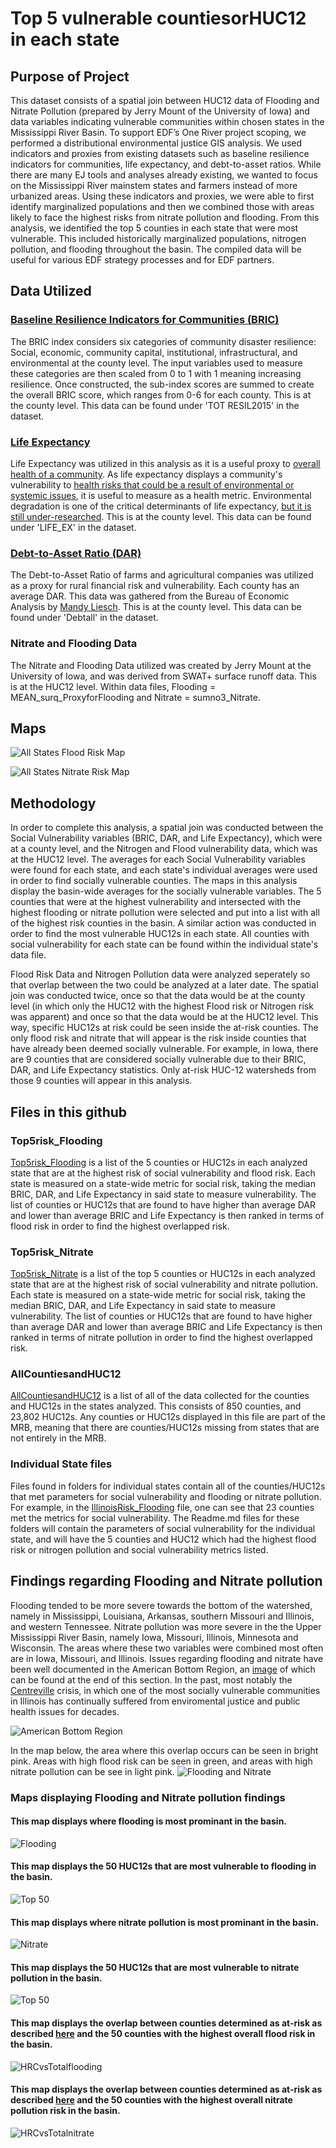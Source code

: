 # Top 5 vulnerable countiesorHUC12 in each state
## Purpose of Project
 This dataset consists of a spatial join between HUC12 data of Flooding and Nitrate Pollution (prepared by Jerry Mount of the University of Iowa) and data variables indicating vulnerable communities within chosen states in the Mississippi River Basin.
 To support EDF’s One River project scoping, we performed a distributional environmental justice GIS analysis. We used indicators and proxies from existing datasets such as baseline resilience indicators for communities, life expectancy, and debt-to-asset ratios. While there are many EJ tools and analyses already existing, we wanted to focus on the Mississippi River mainstem states and farmers instead of more urbanized areas. Using these indicators and proxies, we were able to first identify marginalized populations and then we combined those with areas likely to face the highest risks from nitrate pollution and flooding. From this analysis, we identified the top 5 counties in each state that were most vulnerable. This included historically marginalized populations, nitrogen pollution, and flooding throughout the basin. The compiled data will be useful for various EDF strategy processes and for EDF partners.
## Data Utilized
### [Baseline Resilience Indicators for Communities (BRIC)](https://www.sc.edu/study/colleges_schools/artsandsciences/centers_and_institutes/hvri/data_and_resources/bric/index.php)
The BRIC index considers six categories of community disaster resilience: Social, economic, community capital, institutional, infrastructural, and environmental at the county level. The input variables used to measure these categories are then scaled from 0 to 1 with 1 meaning increasing resilience. Once constructed, the sub-index scores are summed to create the overall BRIC score, which ranges from 0-6 for each county. This is at the county level. This data can be found under 'TOT RESIL2015' in the dataset.
### [Life Expectancy](https://www.arcgis.com/home/item.html?id=c514eddc6d584e85bc2f90be25305fc8)
Life Expectancy was utilized in this analysis as it is a useful proxy to [overall health of a community](https://data.oecd.org/healthstat/life-expectancy-at-birth.htm). As life expectancy displays a community's vulnerability to [health risks that could be a result of environmental or systemic issues](https://research.umn.edu/inquiry/post/better-environment-not-slower-aging-increases-life-expectancy), it is useful to measure as a health metric. Environmental degradation is one of the critical determinants of life expectancy, [but it is still under-researched](https://journals.plos.org/plosone/article?id=10.1371/journal.pone.0262802). This is at the county level. This data can be found under 'LIFE_EX' in the dataset.
### [Debt-to-Asset Ratio (DAR)](https://www.bea.gov/data)
The Debt-to-Asset Ratio of farms and agricultural companies was utilized as a proxy for rural financial risk and vulnerability. Each county has an average DAR. This data was gathered from the Bureau of Economic Analysis by [Mandy Liesch](https://github.com/agrichick45/EDF/blob/main/ReadMe.md#farm-income-and-debt-to-asset-ratio). This is at the county level. This data can be found under 'Debtall' in the dataset.
### Nitrate and Flooding Data
The Nitrate and Flooding Data utilized was created by Jerry Mount at the University of Iowa, and was derived from SWAT+ surface runoff data. This is at the HUC12 level. Within data files, Flooding = MEAN_surq_ProxyforFlooding and Nitrate = sumno3_Nitrate.  

## Maps
![All States Flood Risk Map](https://github.com/Danavh697/Top-5-vulnerable-countiesorHUC12-in-each-state/blob/143f78327078710bd8298cf0d831852125079338/Maps/All_Flooding.png)

![All States Nitrate Risk Map](https://github.com/Danavh697/Top-5-vulnerable-countiesorHUC12-in-each-state/blob/cee4e73481e929677bd57f6963701929615a60b6/Maps/All_Nitrate.png)

## Methodology
In order to complete this analysis, a spatial join was conducted between the Social Vulnerability variables (BRIC, DAR, and Life Expectancy), which were at a county level, and the Nitrogen and Flood vulnerability data, which was at the HUC12 level. The averages for each Social Vulnerability variables were found for each state, and each state's individual averages were used in order to find socially vulnerable counties. The maps in this analysis display the basin-wide averages for the socially vulnerable variables. The 5 counties that were at the highest vulnerability and intersected with the highest flooding or nitrate pollution were selected and put into a list with all of the highest risk counties in the basin. A similar action was conducted in order to find the most vulnerable HUC12s in each state. All counties with social vulnerability for each state can be found within the individual state's data file.

Flood Risk Data and Nitrogen Pollution data were analyzed seperately so that overlap between the two could be analyzed at a later date. The spatial join was conducted twice, once so that the data would be at the county level (in which only the HUC12 with the highest Flood risk or Nitrogen risk was apparent) and once so that the data would be at the HUC12 level. This way, specific HUC12s at risk could be seen inside the at-risk counties. The only flood risk and nitrate that will appear is the risk inside counties that have already been deemed socially vulnerable. For example, in Iowa, there are 9 counties that are considered socially vulnerable due to their BRIC, DAR, and Life Expectancy statistics. Only at-risk HUC-12 watersheds from those 9 counties will appear in this analysis.

## Files in this github
### Top5risk_Flooding
[Top5risk_Flooding](https://github.com/Danavh697/Top_5_vulnerable_countiesorHUC12_in_each_state/blob/dfa1f4ac7f6f816f224dcc7bbf62ff21df70f289/Top5risk_Flooding.xlsx) is a list of the 5 counties or HUC12s in each analyzed state that are at the highest risk of social vulnerability and flood risk. Each state is measured on a state-wide metric for social risk, taking the median BRIC, DAR, and Life Expectancy in said state to measure vulnerability. The list of counties or HUC12s that are found to have higher than average DAR and lower than average BRIC and Life Expectancy is then ranked in terms of flood risk in order to find the highest overlapped risk.

### Top5risk_Nitrate
[Top5risk_Nitrate](https://github.com/Danavh697/Top_5_vulnerable_countiesorHUC12_in_each_state/blob/dfa1f4ac7f6f816f224dcc7bbf62ff21df70f289/Top5risk_Nitrate.xlsx) is a list of the top 5 counties or HUC12s in each analyzed state that are at the highest risk of social vulnerability and nitrate pollution. Each state is measured on a state-wide metric for social risk, taking the median BRIC, DAR, and Life Expectancy in said state to measure vulnerability. The list of counties or HUC12s that are found to have higher than average DAR and lower than average BRIC and Life Expectancy is then ranked in terms of nitrate pollution in order to find the highest overlapped risk.

### AllCountiesandHUC12
[AllCountiesandHUC12](https://github.com/Danavh697/Top_5_vulnerable_countiesorHUC12_in_each_state/blob/dfa1f4ac7f6f816f224dcc7bbf62ff21df70f289/AllCountiesandHUC12.xlsx) is a list of all of the data collected for the counties and HUC12s in the states analyzed. This consists of 850 counties, and 23,802 HUC12s. Any counties or HUC12s displayed in this file are part of the MRB, meaning that there are counties/HUC12s missing from states that are not entirely in the MRB.

### Individual State files
Files found in folders for individual states contain all of the counties/HUC12s that met parameters for social vulnerability and flooding or nitrate pollution. For example, in the [IllinoisRisk_Flooding](https://github.com/Danavh697/Top_5_vulnerable_countiesorHUC12_in_each_state/blob/dfa1f4ac7f6f816f224dcc7bbf62ff21df70f289/Illinois/IllinoisRisk_Flooding.xlsx) file, one can see that 23 counties met the metrics for social vulnerability. The Readme.md files for these folders will contain the parameters of social vulnerability for the individual state, and will have the 5 counties and HUC12 which had the highest flood risk or nitrogen pollution and social vulnerability metrics listed.

## Findings regarding Flooding and Nitrate pollution
Flooding tended to be more severe towards the bottom of the watershed, namely in Mississippi, Louisiana, Arkansas, southern Missouri and Illinois, and western Tennessee. Nitrate pollution was more severe in the the Upper Mississippi River Basin, namely Iowa, Missouri, Illinois, Minnesota and Wisconsin. The areas where these two variables were combined most often are in Iowa, Missouri, and Illinois. Issues regarding flooding and nitrate have been well documented in the American Bottom Region, an [image](https://www.researchgate.net/figure/The-American-Bottom-locality-shaded-area_fig6_285523981) of which can be found at the end of this section. In the past, most notably the [Centreville](https://floodedandforgotten.com/summary-of-the-centreville-sewage-crisis/) crisis, in which one of the most socially vulnerable communities in Illinois has continually suffered from enviromental justice and public health issues for decades.

![American Bottom Region](https://www.researchgate.net/profile/Thomas-Emerson-3/publication/285523981/figure/fig6/AS:668871702888463@1536482849809/The-American-Bottom-locality-shaded-area.ppm)

In the map below, the area where this overlap occurs can be seen in bright pink. Areas with high flood risk can be seen in green, and areas with high nitrate pollution can be see in light pink.
![Flooding and Nitrate](https://github.com/Danavh697/Top_5_vulnerable_countiesorHUC12_in_each_state/blob/0554eab9f3805a6b7cfffa730f76c429535e8d0f/Maps/NitrateandFlooding.png)

### Maps displaying Flooding and Nitrate pollution findings

#### This map displays where flooding is most prominant in the basin.
![Flooding](https://github.com/Danavh697/Top_5_vulnerable_countiesorHUC12_in_each_state/blob/2158d481117346e38eafe7884458a1a9f9491dcc/Maps/Floodingonly.png)

#### This map displays the 50 HUC12s that are most vulnerable to flooding in the basin.
![Top 50](https://github.com/Danavh697/Top_5_vulnerable_countiesorHUC12_in_each_state/blob/2158d481117346e38eafe7884458a1a9f9491dcc/Maps/Top50HUC12Flooding.png)

#### This map displays where nitrate pollution is most prominant in the basin.
![Nitrate](https://github.com/Danavh697/Top_5_vulnerable_countiesorHUC12_in_each_state/blob/2158d481117346e38eafe7884458a1a9f9491dcc/Maps/Nitrateonly.png)

#### This map displays the 50 HUC12s that are most vulnerable to nitrate pollution in the basin.
![Top 50](https://github.com/Danavh697/Top_5_vulnerable_countiesorHUC12_in_each_state/blob/2158d481117346e38eafe7884458a1a9f9491dcc/Maps/Top50HUC12Nitrate.png)

#### This map displays the overlap between counties determined as at-risk as described [here](https://github.com/Danavh697/Top_5_vulnerable_countiesorHUC12_in_each_state#methodology) and the 50 counties with the highest overall flood risk in the basin.
![HRCvsTotalflooding](https://github.com/Danavh697/Top_5_vulnerable_countiesorHUC12_in_each_state/blob/d65658a99240e7b339673568e924145fd35d7183/Maps/FloodingcountiesHRCvsall.png)

#### This map displays the overlap between counties determined as at-risk as described [here](https://github.com/Danavh697/Top_5_vulnerable_countiesorHUC12_in_each_state#methodology) and the 50 counties with the highest overall nitrate pollution risk in the basin. 
![HRCvsTotalnitrate](https://github.com/Danavh697/Top_5_vulnerable_countiesorHUC12_in_each_state/blob/d65658a99240e7b339673568e924145fd35d7183/Maps/NitratecountiesHRCvsall.png)
